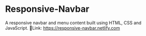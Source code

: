 # Responsive-Navbar
A responsive navbar and menu content built using HTML, CSS and JavaScript.
📎Link: https://responsive-navbar.netlify.com
